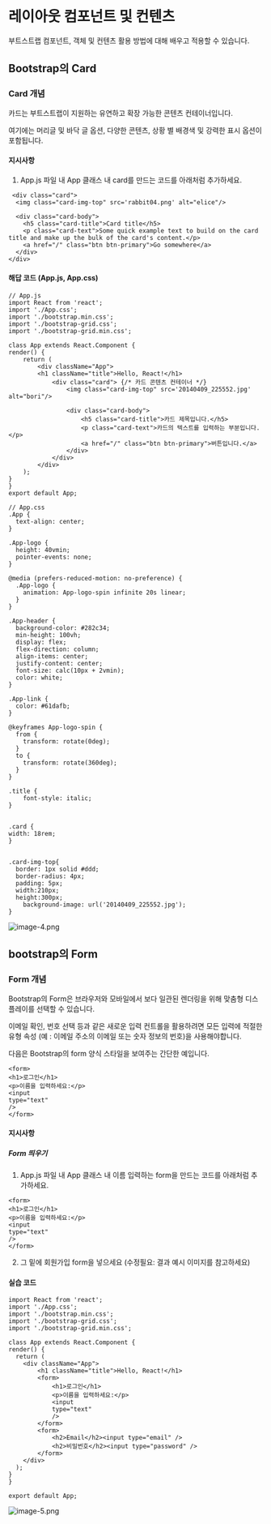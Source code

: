 # 레이아웃 컴포넌트 및 컨텐츠

부트스트랩 컴포넌트, 객체 및 컨텐츠 활용 방법에 대해 배우고 적용할 수 있습니다.

## Bootstrap의 Card

### Card 개념

카드는 부트스트랩이 지원하는 유연하고 확장 가능한 콘텐츠 컨테이너입니다. 

여기에는 머리글 및 바닥 글 옵션, 다양한 콘텐츠, 상황 별 배경색 및 강력한 표시 옵션이 포함됩니다.

#### 지시사항

1. App.js 파일 내 App 클래스 내 card를 만드는 코드를 아래처럼 추가하세요.
```
 <div class="card">
  <img class="card-img-top" src='rabbit04.png' alt="elice"/>

  <div class="card-body">
    <h5 class="card-title">Card title</h5>
    <p class="card-text">Some quick example text to build on the card title and make up the bulk of the card's content.</p>
    <a href="/" class="btn btn-primary">Go somewhere</a>
  </div>
</div>
```

#### 해답 코드 (App.js, App.css)
```
// App.js
import React from 'react';
import './App.css';
import './bootstrap.min.css';
import './bootstrap-grid.css';
import './bootstrap-grid.min.css';

class App extends React.Component {
render() {
    return (
        <div className="App">
        <h1 className="title">Hello, React!</h1>
            <div class="card"> {/* 카드 콘텐츠 컨테이너 */}
                <img class="card-img-top" src='20140409_225552.jpg' alt="bori"/>

                <div class="card-body">
                    <h5 class="card-title">카드 제목입니다.</h5>
                    <p class="card-text">카드의 텍스트를 입력하는 부분입니다.</p>
                    <a href="/" class="btn btn-primary">버튼입니다.</a>
                </div>
            </div>
        </div>
    );
}
}
export default App;
```

```
// App.css
.App {
  text-align: center;
}

.App-logo {
  height: 40vmin;
  pointer-events: none;
}

@media (prefers-reduced-motion: no-preference) {
  .App-logo {
    animation: App-logo-spin infinite 20s linear;
  }
}

.App-header {
  background-color: #282c34;
  min-height: 100vh;
  display: flex;
  flex-direction: column;
  align-items: center;
  justify-content: center;
  font-size: calc(10px + 2vmin);
  color: white;
}

.App-link {
  color: #61dafb;
}

@keyframes App-logo-spin {
  from {
    transform: rotate(0deg);
  }
  to {
    transform: rotate(360deg);
  }
}

.title {
    font-style: italic;
}


.card {
width: 18rem;
}


.card-img-top{
  border: 1px solid #ddd;
  border-radius: 4px;
  padding: 5px;
  width:210px;
  height:300px;
    background-image: url('20140409_225552.jpg');
}
```
![image-4.png](./image-4.png)

## bootstrap의 Form

### Form 개념

Bootstrap의 Form은 브라우저와 모바일에서 보다 일관된 렌더링을 위해 맞춤형 디스플레이를 선택할 수 있습니다.

이메일 확인, 번호 선택 등과 같은 새로운 입력 컨트롤을 활용하려면 모든 입력에 적절한 유형 속성 (예 : 이메일 주소의 이메일 또는 숫자 정보의 번호)을 사용해야합니다.

다음은 Bootstrap의 form 양식 스타일을 보여주는 간단한 예입니다.
```
<form>
<h1>로그인</h1>
<p>이름을 입력하세요:</p>
<input
type="text"
/>
</form>
```

#### 지시사항

##### Form 띄우기
1. App.js 파일 내 App 클래스 내 이름 입력하는 form을 만드는 코드를 아래처럼 추가하세요.
```
<form>
<h1>로그인</h1>
<p>이름을 입력하세요:</p>
<input
type="text"
/>
</form>
```

2. 그 밑에 회원가입 form을 넣으세요 (수정필요: 결과 예시 이미지를 참고하세요)

#### 실습 코드
```
import React from 'react';
import './App.css';
import './bootstrap.min.css';
import './bootstrap-grid.css';
import './bootstrap-grid.min.css';

class App extends React.Component {
render() {
  return (
    <div className="App">
        <h1 className="title">Hello, React!</h1>
        <form>
            <h1>로그인</h1>
            <p>이름을 입력하세요:</p>
            <input
            type="text"
            />
        </form>
        <form>
            <h2>Email</h2><input type="email" />
            <h2>비밀번호</h2><input type="password" />
        </form>
    </div>
  );
}
}

export default App;
```
![image-5.png](./image-5.png)




